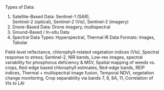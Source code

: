 Types of Data:
1. Satellite-Based Data: Sentinel-1 (SAR),  
Sentinel-2 (optical), Sentinel-2 (Vis),  Sentinel-2 (imagery)
2. Drone-Based Data: Drone imagery, multispectral
3. Ground-Based / In-situ Data
4. Spectral Data Types: Hyperspectral, Thermal IR
Data Formats: Images, Tabular

Field-level reflectance, chlorophyll-related vegetation indices (VIs), Spectral response to stress; Sentinel-2, NIR bands, Low-res images, spectral variability for phosphorus deficiency & MSV, Spatial mapping of weeds vs. crops, Red-edge based chlorophyll estimates, Red-edge bands, REIP indices, Thermal + multispectral image fusion, Temporal NDVI, vegetation change monitoring, Crop separability via bands 7, 8, 8A, 11, Correlation of VIs to LAI